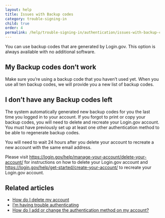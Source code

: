 ```yaml
---
layout: help
title: Issues with Backup codes
category: trouble-signing-in
child: true
order: 4
permalink: /help/trouble-signing-in/authentication/issues-with-backup-codes/
---
```


You can use backup codes that are generated by Login.gov. This option is always available with no additional software.

## My Backup codes don’t work

Make sure you’re using a backup code that you haven’t used yet. When you use all ten backup codes, we will provide you a new list of backup codes.

## I don’t have any Backup codes left

The system automatically generated new backup codes for you the last time you logged in to your account. If you forgot to print or copy your backup codes, you will need to delete and recreate your Login.gov account. You must have previously set up at least one other authentication method to be able to regenerate backup codes.

You will need to wait 24 hours after you delete your account to recreate a new account with the same email address.

Please visit <https://login.gov/help/manage-your-account/delete-your-account/> for instructions on how to delete your Login.gov account and <https://login.gov/help/get-started/create-your-account/> to recreate your Login.gov account.

## Related articles

* [How do I delete my account](#)
* [I’m having trouble authenticating](#)
* [How do I add or change the authentication method on my account?](#)

